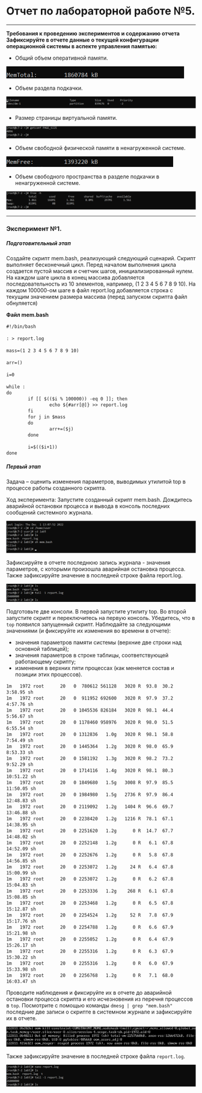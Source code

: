 # Отчет по лабораторной работе №5.
---

__Требования к проведению экспериментов и содержанию отчета
Зафиксируйте в отчете данные о текущей конфигурации операционной системы в 
аспекте управления памятью:__
+ Общий объем оперативной памяти.

![1](https://github.com/georgedem975/operating_systems/blob/master/lab-5/lab5/assets/1.png)
+ Объем раздела подкачки.

![2](https://github.com/georgedem975/operating_systems/blob/master/lab-5/lab5/assets/2.png)
+ Размер страницы виртуальной памяти.

![3](https://github.com/georgedem975/operating_systems/blob/master/lab-5/lab5/assets/3.png)
+ Объем свободной физической памяти в ненагруженной системе.

![4](https://github.com/georgedem975/operating_systems/blob/master/lab-5/lab5/assets/4.png)
+ Объем свободного пространства в разделе подкачки в ненагруженной 
системе.

![5](https://github.com/georgedem975/operating_systems/blob/master/lab-5/lab5/assets/5.png)


---

### Эксперимент №1.

##### ___Подготовительный этап___
Создайте скрипт mem.bash, реализующий следующий сценарий. Скрипт 
выполняет бесконечный цикл. Перед началом выполнения цикла создается пустой 
массив и счетчик шагов, инициализированный нулем. На каждом шаге цикла в 
конец массива добавляется последовательность из 10 элементов, например, (1 2 3 4 5 6 7 8 9 10). На каждом 100000-ом шаге в файл report.log добавляется строка с текущим значением размера массива (перед запуском скрипта файл обнуляется)

__Файл mem.bash__

```shell
#!/bin/bash

: > report.log

mass=(1 2 3 4 5 6 7 8 9 10)

arr=()

i=0

while :
do
        if [[ $(($i % 100000)) -eq 0 ]]; then
                echo ${#arr[@]} >> report.log
        fi
        for j in $mass
        do
                arr+=($j)
        done

        i=$(($i+1))
done
```

##### ___Первый этап___

Задача – оценить изменения параметров, выводимых утилитой top в процессе работы созданного скрипта.

Ход эксперимента:
Запустите созданный скрипт mem.bash. Дождитесь аварийной остановки процесса и вывода в консоль последних сообщений системного журнала.

![6](https://github.com/georgedem975/operating_systems/blob/master/lab-5/lab5/assets/6.png)

Зафиксируйте в отчете последнюю запись журнала - значения параметров, с которыми произошла аварийная остановка процесса. Также зафиксируйте значение в последней строке файла report.log.

![7](https://github.com/georgedem975/operating_systems/blob/master/lab-5/lab5/assets/7.png)

Подготовьте две консоли. В первой запустите утилиту top. Во второй запустите скрипт и переключитесь на первую консоль. Убедитесь, что в ```top``` появился запущенный скрипт. Наблюдайте за следующими значениями (и фиксируйте их изменения во времени в отчете):
+ значения параметров памяти системы (верхние две строки над основной таблицей);
+ значения параметров в строке таблицы, соответствующей работающему скрипту;
+ изменения в верхних пяти процессах (как меняется состав и позиции этих процессов).

```
1m   1972 root      20   0  780612 561128   3020 R  93.8  30.2   3:58.95 sh
1m   1972 root      20   0  911952 692600   3020 R  97.9  37.2   4:57.76 sh
1m   1972 root      20   0 1045536 826184   3020 R  98.1  44.4   5:56.67 sh 
1m   1972 root      20   0 1178460 958976   3020 R  98.0  51.5   6:55.54 sh
1m   1972 root      20   0 1312836   1.0g   3020 R  98.1  58.8   7:54.49 sh
1m   1972 root      20   0 1445364   1.2g   3020 R  98.0  65.9   8:53.33 sh
1m   1972 root      20   0 1581192   1.3g   3020 R  98.2  73.2   9:52.29 sh
1m   1972 root      20   0 1714116   1.4g   3020 R  98.1  80.3  10:51.22 sh
1m   1972 root      20   0 1849680   1.5g   3008 R  97.9  85.5  11:50.05 sh
1m   1972 root      20   0 1984980   1.5g   2736 R  97.9  86.4  12:48.83 sh
1m   1972 root      20   0 2119092   1.2g   1404 R  96.6  69.7  13:46.88 sh
1m   1972 root      20   0 2238420   1.2g   1216 R  78.1  67.1  14:38.95 sh
1m   1972 root      20   0 2251620   1.2g      0 R  14.7  67.7  14:48.02 sh
1m   1972 root      20   0 2252148   1.2g      0 R   6.1  67.8  14:52.09 sh
1m   1972 root      20   0 2252676   1.2g      0 R   5.8  67.8  14:56.85 sh
1m   1972 root      20   0 2253072   1.2g     24 R   6.4  67.8  15:00.99 sh
1m   1972 root      20   0 2253072   1.2g      0 R   6.2  67.8  15:04.83 sh
1m   1972 root      20   0 2253336   1.2g    268 R   6.1  67.8  15:08.85 sh
1m   1972 root      20   0 2253468   1.2g      0 R   6.5  67.8  15:12.87 sh
1m   1972 root      20   0 2254524   1.2g     52 R   7.8  67.9  15:17.76 sh
1m   1972 root      20   0 2254788   1.2g      0 R   6.6  67.9  15:21.98 sh
1m   1972 root      20   0 2255052   1.2g      0 R   6.4  67.9  15:26.17 sh
1m   1972 root      20   0 2255316   1.2g      0 R   6.3  67.9  15:30.22 sh
1m   1972 root      20   0 2255316   1.2g      0 R   6.0  67.9  15:33.98 sh
1m   1972 root      20   0 2256768   1.2g      0 R   7.1  68.0  16:03.47 sh
```

Проводите наблюдения и фиксируйте их в отчете до аварийной остановки процесса скрипта и его исчезновения из перечня процессов в ```top```.
Посмотрите с помощью команды ```dmesg | grep "mem.bash"``` последние две записи о скрипте в системном журнале и зафиксируйте их в отчете.

![8](https://github.com/georgedem975/operating_systems/blob/master/lab-5/lab5/assets/8.png)

Также зафиксируйте значение в последней строке файла ```report.log```.

![9](https://github.com/georgedem975/operating_systems/blob/master/lab-5/lab5/assets/9.png)